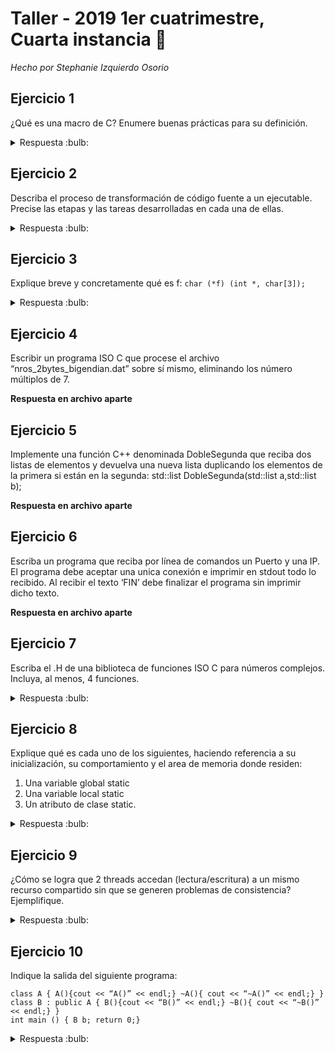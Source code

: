# Taller - 2019 1er cuatrimestre, Cuarta instancia :dart:

_Hecho por Stephanie Izquierdo Osorio_

## Ejercicio 1

¿Qué es una macro de C? Enumere buenas prácticas para su definición.

<details>
<summary> Respuesta :bulb:</b></summary>

---

Una macro en C es un alias a un segmento de código. Al momento de la compilacion en el preprocesamiento, se hace un find y replace del alias y el codigo de la macro. Es por esto que es muy importante encerrar entre parentesis los parametros de la macro. Ejemplo:

```C
#define GOOD_SQR(x) (x)*(x)  //Cumple las buenas practicas
#define BAD_SQR(x) x*x //NO CUMPLE las buenas practicas

int main(){
    int cuadrado = GOOD_SQR(3); // 3*3 = 9
    int mal_cuadrado = BAD_SQR(2+1); // 2+1*2+1 = 5
}
```

---

</details>

## Ejercicio 2

Describa el proceso de transformación de código fuente a un ejecutable. Precise las etapas y
las tareas desarrolladas en cada una de ellas.

<details>
<summary> Respuesta :bulb:</b></summary>

---
Primero, el codigo fuente pasa a la compilacion, en la cual primero pasa por un preprocesamiento en donde se resuelven las expresiones logicas, se reemplazan las alias de las macros por su codigo y (blabla). Luego se hace la conversion 1 a 1 de codigo fuente a codigo maquina y en caso de que hayan referencias sin arreglar se resuelven en el paso de Linkeo. El linkeo se encarga de vincular los .o necesarios para armar el ejecutable.


---

</details>

## Ejercicio 3
Explique breve y concretamente qué es f:
`char (*f) (int *, char[3]);`

<details>
<summary> Respuesta :bulb:</b></summary>

---

f es un puntero a funcion que devuelve char y recibe como parametros un puntero a int, y un array de char.

---

</details>

## Ejercicio 4

Escribir un programa ISO C que procese el archivo “nros_2bytes_bigendian.dat” sobre sí
mismo, eliminando los número múltiplos de 7.

**Respuesta en archivo aparte**

</details>

## Ejercicio 5

Implemente una función C++ denominada DobleSegunda que reciba dos listas de elementos
y devuelva una nueva lista duplicando los elementos de la primera si están en la segunda:
std::list<T> DobleSegunda(std::list<T> a,std::list<T> b);

**Respuesta en archivo aparte**

## Ejercicio 6

Escriba un programa que reciba por línea de comandos un Puerto y una IP. El programa debe
aceptar una unica conexión e imprimir en stdout todo lo recibido. Al recibir el texto ‘FIN’ debe
finalizar el programa sin imprimir dicho texto.

**Respuesta en archivo aparte**

## Ejercicio 7

Escriba el .H de una biblioteca de funciones ISO C para números complejos. Incluya, al
menos, 4 funciones.

<details>
<summary> Respuesta :bulb:</b></summary>

---

```C

```

---

</details>

## Ejercicio 8

Explique qué es cada uno de los siguientes, haciendo referencia a su inicialización, su
comportamiento y el area de memoria donde residen:
1. Una variable global static
2. Una variable local static
3. Un atributo de clase static.

<details>
<summary> Respuesta :bulb:</b></summary>

---



---

</details>

## Ejercicio 9

¿Cómo se logra que 2 threads accedan (lectura/escritura) a un mismo recurso compartido sin
que se generen problemas de consistencia? Ejemplifique.

<details>
<summary> Respuesta :bulb:</b></summary>

---

Esto se puede lograr usando un Mutex. Este funciona como si a la seccion de codigo que se quiere cuidar se le pone un candado y la llave solo se le puede dar a un hilo a la vez.

```

escribir_en_Archivo()

```

---

</details>

## Ejercicio 10

Indique la salida del siguiente programa:
```
class A { A(){cout << “A()” << endl;} ~A(){ cout << “~A()” << endl;} }
class B : public A { B(){cout << “B()” << endl;} ~B(){ cout << “~B()” << endl;} }
int main () { B b; return 0;}
```

<details>
<summary> Respuesta :bulb:</b></summary>

---



---

</details>
